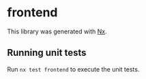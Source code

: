 # frontend

This library was generated with [Nx](https://nx.dev).

## Running unit tests

Run `nx test frontend` to execute the unit tests.
